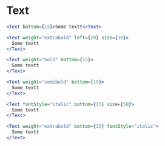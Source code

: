 # Text

```jsx
<Text bottom={15}>Some textt</Text>
```

```jsx
<Text weight="extrabold" left={20} size={30}>
  Some textt
</Text>
```

```jsx
<Text weight="bold" bottom={15}>
  Some textt
</Text>
```

```jsx
<Text weight="semibold" bottom={15}>
  Some textt
</Text>
```

```jsx
<Text fontStyle="italic" bottom={15} size={50}>
  Some textt
</Text>
```

```jsx
<Text weight="extrabold" bottom={15} fontStyle="italic">
  Some textt
</Text>
```
